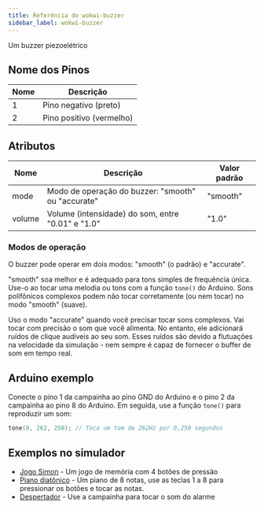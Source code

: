 ```yaml
---
title: Referência do wokwi-buzzer
sidebar_label: wokwi-buzzer
---
```


Um buzzer piezoelétrico

<wokwi-buzzer />

## Nome dos Pinos

| Nome | Descrição                |
| ---- | ------------------------ |
| 1    | Pino negativo (preto)    |
| 2    | Pino positivo (vermelho) |

## Atributos

| Nome   | Descrição                                          | Valor padrão  |
| ------ | -------------------------------------------------- | ------------- |
| mode   | Modo de operação do buzzer: "smooth" ou "accurate" | "smooth"      |
| volume | Volume (intensidade) do som, entre "0.01" e "1.0"  | "1.0"         |

### Modos de operação

O buzzer pode operar em dois modos: "smooth" (o padrão) e "accurate".

"smooth" soa melhor e é adequado para tons simples de frequência única. Use-o
ao tocar uma melodia ou tons com a função `tone()` do Arduino. Sons polifônicos complexos
podem não tocar corretamente (ou nem tocar) no modo "smooth" (suave).

Uso o modo "accurate" quando você precisar tocar sons complexos. Vai tocar com precisão
o som que você alimenta. No entanto, ele adicionará ruídos de clique audíveis ao seu som. Esses ruídos
são devido a flutuações na velocidade da simulação - nem sempre é capaz de fornecer o
buffer de som em tempo real.

## Arduino exemplo

Conecte o pino 1 da campainha ao pino GND do Arduino e o pino 2 da campainha ao pino 8 do Arduino. Em seguida, use a função `tone()` para reproduzir um som:

```cpp
tone(8, 262, 250); // Toca um tom de 262Hz por 0,250 segundos
```

## Exemplos no simulador

- [Jogo Simon](https://wokwi.com/arduino/libraries/demo/simon-game) - Um jogo de memória com 4 botões de pressão
- [Piano diatônico](https://wokwi.com/projects/291958456169005577) - Um piano de 8 notas, use as teclas 1 a 8 para pressionar os botões e tocar as notas.
- [Despertador](https://wokwi.com/playground/alarm-clock) - Use a campainha para tocar o som do alarme
